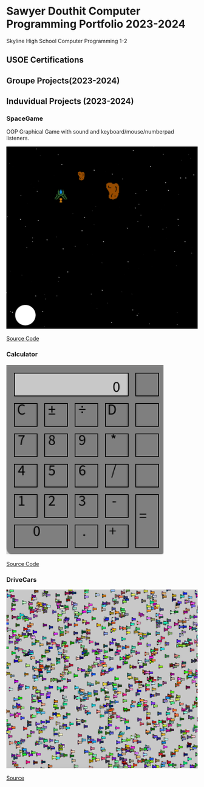 # Sawyer Douthit Computer Programming Portfolio 2023-2024
Skyline High School Computer Programming 1-2

## USOE Certifications

## Groupe Projects(2023-2024)

## Induvidual Projects (2023-2024)

### SpaceGame
OOP Graphical Game with sound and keyboard/mouse/numberpad listeners.

![Gamplay](images/sg1.png)

[Source Code](https://github.com/SawyerDouthit/programmingportfolio/blob/main/src/SpaceGame1.zip)

### Calculator

![ScreenShot](https://github.com/SawyerDouthit/programmingportfolio/blob/main/images/Clac.png)

[Source Code](https://github.com/SawyerDouthit/programmingportfolio/blob/main/src/Calculator.zip)

### DriveCars

![Gamplay](https://github.com/SawyerDouthit/programmingportfolio/blob/main/images/Screenshot%202024-01-31%20at%2012.45.53%20PM.png)

[Source](https://github.com/SawyerDouthit/programmingportfolio/blob/main/src/DriveCars.zip)


